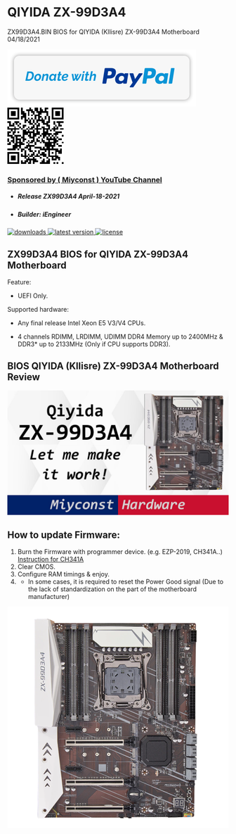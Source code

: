 # QIYIDA ZX-99D3A4
ZX99D3A4.BIN BIOS for QIYIDA (Kllisre) ZX-99D3A4 Motherboard 04/18/2021

<a href="https://www.paypal.com/donate?hosted_button_id=ASF2H5CU95MUQ">
  <img src="https://raw.githubusercontent.com/BIOS-iEngineer/PNG/main/PayPal.png" alt="Donate with PayPal" />
</a>
<a href="https://www.paypal.com/donate?hosted_button_id=ASF2H5CU95MUQ">
  <img src="https://raw.githubusercontent.com/BIOS-iEngineer/PNG/main/QR-PayPal.png" alt="Donate with PayPal" />
</a>

### <a target="_blank" rel="noopener noreferrer" href="https://www.youtube.com/c/Miyconst/videos">Sponsored by ( Miyconst ) YouTube Channel </a>
* ##### Release ZX99D3A4 April-18-2021
* ##### Builder: iEngineer

<div align="left">
    <a href="https://github.com/BIOS-iEngineer/QIYIDA-ZX99D3A4/releases">
        <img src="https://img.shields.io/github/downloads/BIOS-iEngineer/QIYIDA-ZX99D3A4/total.svg?color=silver&style=for-the-badge&logo=appveyor" alt="downloads"/>
    </a>
    <a href="https://github.com/BIOS-iEngineer/QIYIDA-ZX99D3A4/releases/latest">
        <img src="https://img.shields.io/github/release/BIOS-iEngineer/QIYIDA-ZX99D3A4.svg?color=silver&style=for-the-badge&logo=appveyor" alt="latest version"/>
    </a>
    <a href="https://github.com/BIOS-iEngineer/QIYIDA-ZX99D3A4/blob/master/License">
        <img src="https://img.shields.io/github/license/BIOS-iEngineer/QIYIDA-ZX99D3A4.svg?style=for-the-badge&logo=appveyor" alt="license"/>
    </a>
</div>

## ZX99D3A4 BIOS for QIYIDA ZX-99D3A4 Motherboard
Feature:

* UEFI Only.

Supported hardware:

* Any final release Intel Xeon E5 V3/V4 CPUs.

* 4 channels RDIMM, LRDIMM, UDIMM DDR4 Memory up to 2400MHz & DDR3* up to 2133MHz (Only if CPU supports DDR3).

## BIOS QIYIDA (Kllisre) ZX-99D3A4 Motherboard Review

<a href="https://www.youtube.com/watch?v=yQ5LzOqLDDI">
<img src="https://raw.githubusercontent.com/BIOS-iEngineer/PNG/main/ZX-9903A4.JPG" alt="QIYIDA ZX99D3A4 Motherboard BIOS Review" />
</a>

## How to update Firmware:

   1) Burn the Firmware with programmer device. (e.g. EZP-2019, CH341A..) [Instruction for CH341A](https://www.miyconst.com/Blog/View/2086/ch341a-minimal-usage-guide-how-to-read-and-write-a-motherboard-bios)
   2) Clear CMOS.
   3) Configure RAM timings & enjoy.
   4) * In some cases, it is required to reset the Power Good signal (Due to the lack of standardization on the part of the motherboard manufacturer)

<img src="https://raw.githubusercontent.com/BIOS-iEngineer/PNG/main/X99D3D4.PNG" alt="QIYIDA ZX99D3A4 Motherboard BIOS" />
